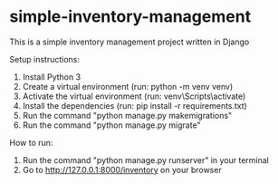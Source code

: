 # simple-inventory-management
This is a simple inventory management project written in Django

Setup instructions:
1. Install Python 3
2. Create a virtual environment (run: python -m venv venv)
3. Activate the virtual environment (run: venv\Scripts\activate)
4. Install the dependencies (run: pip install -r requirements.txt)
5. Run the command "python manage.py makemigrations"
6. Run the command "python manage.py migrate"

How to run:
1. Run the command "python manage.py runserver" in your terminal
2. Go to http://127.0.0.1:8000/inventory on your browser
